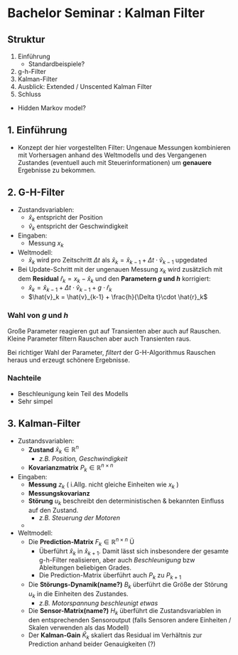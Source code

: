 Bachelor Seminar : Kalman Filter
================================

## Struktur

1.  Einführung
	*   Standardbeispiele?
2.  g-h-Filter
3.  Kalman-Filter
4.  Ausblick: Extended / Unscented Kalman Filter
5.  Schluss


-   Hidden Markov model?

## 1. Einführung

*   Konzept der hier vorgestellten Filter: Ungenaue Messungen kombinieren mit Vorhersagen anhand des Weltmodells und des Vergangenen Zustandes (eventuell auch mit Steuerinformationen) um **genauere** Ergebnisse zu bekommen.

## 2. G-H-Filter

-   Zustandsvariablen:
	-   $\hat{x}_k$ entspricht der Position
	-   $\hat{v}_k$ entspricht der Geschwindigkeit
-   Eingaben:
	-   Messung $x_k$
-   Weltmodell: 
	-   $\hat{x}_k$ wird pro Zeitschritt $\Delta t$ als 
		$\hat{x}_k = \hat{x}_{k-1} + \Delta t \cdot \hat{v}_{k-1}$ upgedated
-   Bei Update-Schritt mit der ungenauen Messung $x_k$ wird zusätzlich mit dem **Residual** $\hat{r}_k = x_k - \hat{x}_k$ und den **Parametern $g$ und $h$** korrigiert:
	-   $\hat{x}_k = \hat{x}_{k-1} + \Delta t \cdot \hat{v}_{k-1} + g\cdot \hat{r}_k$
	-   $\hat{v}_k = \hat{v}_{k-1}  + \frac{h}{\Delta t}\cdot \hat{r}_k$

### Wahl von $g$ und $h$
Große Parameter reagieren gut auf Transienten aber auch auf Rauschen. 
Kleine Parameter filtern Rauschen aber auch Transienten raus.

Bei richtiger Wahl der Parameter, *filtert* der G-H-Algorithmus Rauschen heraus und erzeugt schönere Ergebnisse.

### Nachteile
-   Beschleunigung kein Teil des Modells
-   Sehr simpel


## 3. Kalman-Filter

-   Zustandsvariablen:
	-   **Zustand** $\hat{x}_k \in \mathbb{R}^n$
		-   *z.B. Position, Geschwindigkeit*
	-   **Kovarianzmatrix** $P_k \in \mathbb{R}^{n\times n}$
-   Eingaben:
	-   **Messung** $z_k$ ( i.Allg. nicht gleiche Einheiten wie $x_k$ )
	-   **Messungskovarianz** 
	-   **Störung** $u_k$ beschreibt den deterministischen & bekannten Einfluss auf den Zustand. 
		-	*z.B. Steuerung der Motoren*
	-	
-   Weltmodell:
	-   Die **Prediction-Matrix** $F_k \in \mathbb{R}^{n\times n}$ Ü
		-   Überführt 
		$\hat{x}_k$ in $\hat{x}_{k+1}$. Damit lässt sich insbesondere der gesamte g-h-Filter realisieren, aber auch *Beschleunigung* bzw Ableitungen beliebigen Grades.
		-	Die Prediction-Matrix überführt auch $P_k$ zu $P_{k+1}$
	-	Die **Störungs-Dynamik(name?)** $B_k$ überführt die Größe der Störung $u_k$ in die Einheiten des Zustandes.
		-	*z.B. Motorspannung beschleunigt etwas*
	-	Die **Sensor-Matrix(name?)** $H_k$ überführt die Zustandsvariablen in den entsprechenden Sensoroutput (falls Sensoren andere Einheiten / Skalen verwenden als das Modell)
	-	Der **Kalman-Gain** $\hat{K}_k$ skaliert das Residual im Verhältnis zur Prediction anhand beider Genauigkeiten (?)
